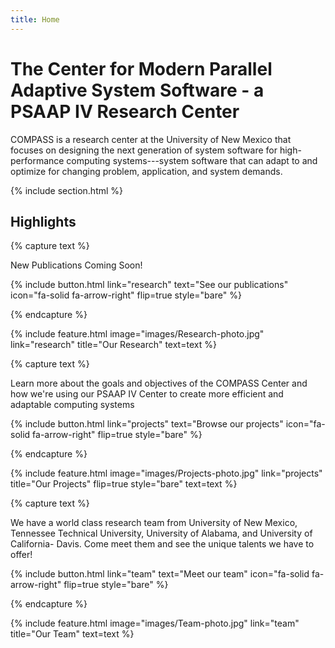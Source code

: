 ```yaml
---
title: Home
---
```


# The Center for Modern Parallel Adaptive System Software - a PSAAP IV Research Center

COMPASS is a research center at the University of New Mexico that focuses on designing 
the next generation of system software for high-performance computing systems---system 
software that can adapt to and optimize for changing problem, application, and system demands.

{% include section.html %}

## Highlights

{% capture text %}

New Publications Coming Soon!

{%
  include button.html
  link="research"
  text="See our publications"
  icon="fa-solid fa-arrow-right"
  flip=true
  style="bare"
%}

{% endcapture %}

{%
  include feature.html
  image="images/Research-photo.jpg"
  link="research"
  title="Our Research"
  text=text
%}

{% capture text %}

Learn more about the goals and objectives of the COMPASS Center and how we're using our PSAAP IV Center to create more efficient and adaptable computing systems

{%
  include button.html
  link="projects"
  text="Browse our projects"
  icon="fa-solid fa-arrow-right"
  flip=true
  style="bare"
%}

{% endcapture %}

{%
  include feature.html
  image="images/Projects-photo.jpg"
  link="projects"
  title="Our Projects"
  flip=true
  style="bare"
  text=text
%}

{% capture text %}

We have a world class research team from University of New Mexico, Tennessee Technical University, University of Alabama, and University of California- Davis. Come meet them and see the unique talents we have to offer!

{%
  include button.html
  link="team"
  text="Meet our team"
  icon="fa-solid fa-arrow-right"
  flip=true
  style="bare"
%}

{% endcapture %}

{%
  include feature.html
  image="images/Team-photo.jpg"
  link="team"
  title="Our Team"
  text=text
%}
